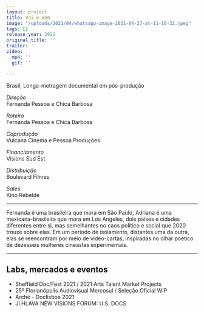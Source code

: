```yaml
---
layout: project
title: Vai e Vem
image: "/uploads/2021/04/whatsapp-image-2021-04-27-at-11-16-32.jpeg"
tags: []
release_year: 2022
original_title: ''
trailer: ''
video:
  mp4: ''
  gif: ''

---
```

Brasil, Longa-metragem documental em pós-produção

_Direção_  
Fernanda Pessoa e Chica Barbosa

_Roteiro_  
Fernanda Pessoa e Chica Barbosa

_Coprodução_  
Vulcana Cinema e Pessoa Produções

_Financiamento_  
Visions Sud Est

_Distribuição_  
Boulevard Filmes

_Sales_  
Kino Rebelde

***

Fernanda é uma brasileira que mora em São Paulo, Adriana é uma mexicana-brasileira que mora em Los Angeles, dois países e cidades diferentes entre si, mas semelhantes no caos político e social que 2020 trouxe sobre elas. Em um período de isolamento, distantes uma da outra, elas se reencontram por meio de video-cartas, inspiradas no olhar poético de dezesseis mulheres cineastas experimentais.

***

## Labs, mercados e eventos

* Sheffield Doc/Fest 2021 / 2021 Arts Talent Market Projects
* 25º Florianópolis Audiovisual Mercosul / Seleção Oficial WIP
* Arché - Doclisboa 2021
* JI.HLAVA NEW VISIONS FORUM: U.S. DOCS